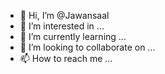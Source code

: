 - 👋 Hi, I’m @Jawansaal
- 👀 I’m interested in ...
- 🌱 I’m currently learning ...
- 💞️ I’m looking to collaborate on ...
- 📫 How to reach me ...

<!---
Jawansaal/Jawansaal is a ✨ special ✨ repository because its `README.md` (this file) appears on your GitHub profile.
You can click the Preview link to take a look at your changes.
--->
